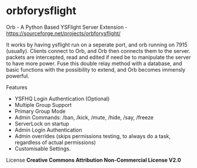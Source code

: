# orbforysflight
Orb - A Python Based YSFlight Server Extension - https://sourceforge.net/projects/orbforysflight/

It works by having ysflight run on a seperate port, and orb running on 7915 (usually). Clients connect to Orb, and Orb then connects them to the server. packets are intercepted, read and edited if need be to manipulate the server to have more power. Fuse this double relay method with a database, and basic functions with the possibility to extend, and Orb becomes immensly powerful.

Features
* YSFHQ Login Authentication (Optional)
* Multiple Group Support
* Primary Group Mode
* Admin Commands: /ban, /kick, /mute, /hide, /say, /freeze
* ServerLock on startup
* Admin Login Authentication
* Admin overrides (skips permissions testing, to always do a task, regardless of actual permissions)
* Customisable Settings.

License **Creative Commons Attribution Non-Commercial License V2.0**
